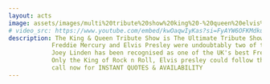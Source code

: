 ```yaml
---
layout: acts
image: assets/images/multi%20tribute%20show%20king%20-%20queen%20elvis%20-%20freddie.jpg
# video_src: https://www.youtube.com/embed/kwOaqwIyKas?si=FyAYW6OFKMdkuAjb
description: The King & Queen Tribute Show is The Ultimate Tribute Show to Freddie Mercury & Elvis Presley by Joey Linden. a unique double tribute show featuring two iconic gods of rock pop and rock and roll. <hr>
            Freddie Mercury and Elvis Presley were undoubtably two of the most popular tribute acts requested across the UK in the last ten years, and now the master craftsman Joey Linden brings you both acts, together in one show.  <hr>
            Joey Linden has been recognised as one of the UK's best Freddie Mercury Tributes over the last few years. He opens this show with his amazing tribute to Freddie & the music of Queen. <hr>
            Only the King of Rock n Roll, Elvis presley could follow the great Freddie for the shows finale. Freddie Mercury and Elvis Presley – The King and Queen Show by Joey Linden, a fantastic experience, book today! <hr>
            call now for INSTANT QUOTES & AVAILABILITY
---
```

